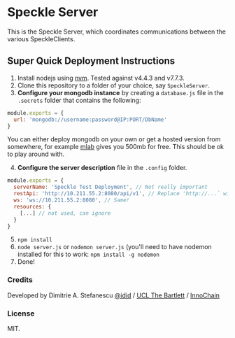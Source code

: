 # Speckle Server
This is the Speckle Server, which coordinates communications between the various SpeckleClients.

## Super Quick Deployment Instructions
1) Install nodejs using [nvm](https://github.com/creationix/nvm). Tested against v4.4.3 and v7.7.3. 
2) Clone this repository to a folder of your choice, say `SpeckleServer`.
3) **Configure your mongodb instance** by creating a `database.js` file in the `.secrets` folder that contains the following:
```js
module.exports = {
  url: 'mongodb://username:password@IP:PORT/DbName'
}
```
You can either deploy mongodb on your own or get a hosted version from somewhere, for example [mlab](https://mlab.com/) gives you 500mb for free. This should be ok to play around with. 

4) **Configure the server description** file in the `.config` folder. 
```js
module.exports = {
  serverName: 'Speckle Test Deployment', // Not really important
  restApi: 'http://10.211.55.2:8080/api/v1', // Replace 'http://...` with the IP address your server is running on. 
  ws: 'ws://10.211.55.2:8080', // Same! 
  resources: {
    [...] // not used, can ignore
  }
}
```
5) `npm install`
6) `node server.js` or `nodemon server.js` (you'll need to have nodemon installed for this to work: `npm install -g nodemon`
7) Done!


### Credits
Developed by Dimitrie A. Stefanescu [@idid](http://twitter.com/idid) / [UCL The Bartlett](https://www.ucl.ac.uk/bartlett/) / [InnoChain](http://innochain.net)

### License 
MIT.
